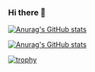 ### Hi there 👋

<!--
**marcelmalewski/marcelmalewski** is a ✨ _special_ ✨ repository because its `README.md` (this file) appears on your GitHub profile.

Here are some ideas to get you started:

- 🔭 I’m currently working on ...
- 🌱 I’m currently learning ...
- 👯 I’m looking to collaborate on ...
- 🤔 I’m looking for help with ...
- 💬 Ask me about ...
- 📫 How to reach me: ...
- 😄 Pronouns: ...
- ⚡ Fun fact: ...
-->

[![Anurag's GitHub stats](https://github-readme-stats.vercel.app/api?username=marcelmalewski)](https://github.com/anuraghazra/github-readme-stats)

[![Anurag's GitHub stats](https://github-readme-stats.vercel.app/api?username=marcelmalewski)](https://github.com/anuraghazra/github-readme-stats)

[![trophy](https://github-profile-trophy.vercel.app/?username=marcelmalewski)](https://github.com/ryo-ma/github-profile-trophy)
